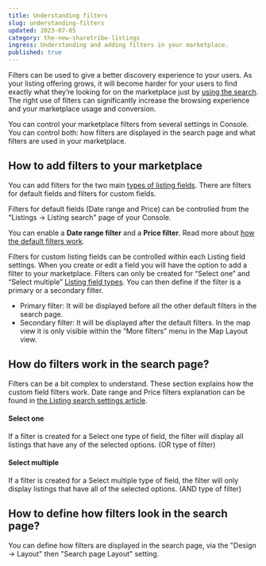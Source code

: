 ```yaml
---
title: Understanding filters
slug: understanding-filters
updated: 2023-07-05
category: the-new-sharetribe-listings
ingress: Understanding and adding filters in your marketplace.
published: true
---
```


Filters can be used to give a better discovery experience to your users.
As your listing offering grows, it will become harder for your users to
find exactly what they’re looking for on the marketplace just by [using
the search](https://www.sharetribe.com/docs/the-new-sharetribe/how-search-works/). The right use of filters can
significantly increase the browsing experience and your marketplace
usage and conversion.

You can control your marketplace filters from several settings in
Console. You can control both: how filters are displayed in the search
page and what filters are used in your marketplace.

## How to add filters to your marketplace

You can add filters for the two main
[types of listing fields](https://www.sharetribe.com/docs/the-new-sharetribe/listing-fields/).
There are filters for default fields and filters for custom fields.

Filters for default fields (Date range and Price) can be controlled from
the "Listings -> Listing search" page of your Console.

You can enable a **Date range filter** and a **Price filter**. Read more
about
[how the default filters work](https://www.sharetribe.com/docs/the-new-sharetribe/listing-search-settings/#filters).

Filters for custom listing fields can be controlled within each Listing
field settings. When you create or edit a field you will have the option
to add a filter to your marketplace. Filters can only be created for
“Select one” and “Select multiple”
[Listing field types](https://www.sharetribe.com/docs/the-new-sharetribe/listing-fields/).
You can then define if the filter is a primary or a secondary filter.

- Primary filter: It will be displayed before all the other default
  filters in the search page.
- Secondary filter: It will be displayed after the default filters. In
  the map view it is only visible within the “More filters” menu in the
  Map Layout view.

## How do filters work in the search page?

Filters can be a bit complex to understand. These section explains how
the custom field filters work. Date range and Price filters explanation
can be found in
[the Listing search settings article](https://www.sharetribe.com/docs/the-new-sharetribe/listing-search-settings/#filters).

#### Select one

If a filter is created for a Select one type of field, the filter will
display all listings that have any of the selected options. (OR type of
filter)

#### Select multiple

If a filter is created for a Select multiple type of field, the filter
will only display listings that have all of the selected options. (AND
type of filter)

## How to define how filters look in the search page?

You can define how filters are displayed in the search page, via
the "Design -> Layout" then "Search page Layout" setting.
